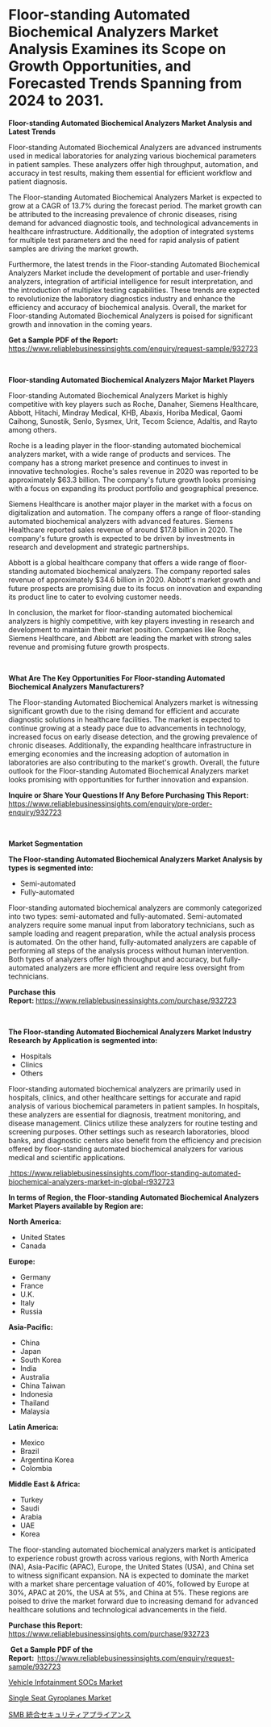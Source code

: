<p><h1>Floor-standing Automated Biochemical Analyzers Market Analysis Examines its Scope on Growth Opportunities, and Forecasted Trends Spanning from 2024 to 2031.</h1></p><p><strong>Floor-standing Automated Biochemical Analyzers Market Analysis and Latest Trends</strong></p>
<p><p>Floor-standing Automated Biochemical Analyzers are advanced instruments used in medical laboratories for analyzing various biochemical parameters in patient samples. These analyzers offer high throughput, automation, and accuracy in test results, making them essential for efficient workflow and patient diagnosis.</p><p>The Floor-standing Automated Biochemical Analyzers Market is expected to grow at a CAGR of 13.7% during the forecast period. The market growth can be attributed to the increasing prevalence of chronic diseases, rising demand for advanced diagnostic tools, and technological advancements in healthcare infrastructure. Additionally, the adoption of integrated systems for multiple test parameters and the need for rapid analysis of patient samples are driving the market growth.</p><p>Furthermore, the latest trends in the Floor-standing Automated Biochemical Analyzers Market include the development of portable and user-friendly analyzers, integration of artificial intelligence for result interpretation, and the introduction of multiplex testing capabilities. These trends are expected to revolutionize the laboratory diagnostics industry and enhance the efficiency and accuracy of biochemical analysis. Overall, the market for Floor-standing Automated Biochemical Analyzers is poised for significant growth and innovation in the coming years.</p></p>
<p><strong>Get a Sample PDF of the Report:&nbsp;</strong> <a href="https://www.reliablebusinessinsights.com/enquiry/request-sample/932723">https://www.reliablebusinessinsights.com/enquiry/request-sample/932723</a></p>
<p>&nbsp;</p>
<p><strong>Floor-standing Automated Biochemical Analyzers Major Market Players</strong></p>
<p><p>Floor-standing Automated Biochemical Analyzers Market is highly competitive with key players such as Roche, Danaher, Siemens Healthcare, Abbott, Hitachi, Mindray Medical, KHB, Abaxis, Horiba Medical, Gaomi Caihong, Sunostik, Senlo, Sysmex, Urit, Tecom Science, Adaltis, and Rayto among others.</p><p>Roche is a leading player in the floor-standing automated biochemical analyzers market, with a wide range of products and services. The company has a strong market presence and continues to invest in innovative technologies. Roche's sales revenue in 2020 was reported to be approximately $63.3 billion. The company's future growth looks promising with a focus on expanding its product portfolio and geographical presence.</p><p>Siemens Healthcare is another major player in the market with a focus on digitalization and automation. The company offers a range of floor-standing automated biochemical analyzers with advanced features. Siemens Healthcare reported sales revenue of around $17.8 billion in 2020. The company's future growth is expected to be driven by investments in research and development and strategic partnerships.</p><p>Abbott is a global healthcare company that offers a wide range of floor-standing automated biochemical analyzers. The company reported sales revenue of approximately $34.6 billion in 2020. Abbott's market growth and future prospects are promising due to its focus on innovation and expanding its product line to cater to evolving customer needs.</p><p>In conclusion, the market for floor-standing automated biochemical analyzers is highly competitive, with key players investing in research and development to maintain their market position. Companies like Roche, Siemens Healthcare, and Abbott are leading the market with strong sales revenue and promising future growth prospects.</p></p>
<p>&nbsp;</p>
<p><strong>What Are The Key Opportunities For Floor-standing Automated Biochemical Analyzers Manufacturers?</strong></p>
<p><p>The Floor-standing Automated Biochemical Analyzers market is witnessing significant growth due to the rising demand for efficient and accurate diagnostic solutions in healthcare facilities. The market is expected to continue growing at a steady pace due to advancements in technology, increased focus on early disease detection, and the growing prevalence of chronic diseases. Additionally, the expanding healthcare infrastructure in emerging economies and the increasing adoption of automation in laboratories are also contributing to the market's growth. Overall, the future outlook for the Floor-standing Automated Biochemical Analyzers market looks promising with opportunities for further innovation and expansion.</p></p>
<p><strong>Inquire or Share Your Questions If Any Before Purchasing This Report:</strong> <a href="https://www.reliablebusinessinsights.com/enquiry/pre-order-enquiry/932723">https://www.reliablebusinessinsights.com/enquiry/pre-order-enquiry/932723</a></p>
<p>&nbsp;</p>
<p><strong>Market Segmentation</strong></p>
<p><strong>The Floor-standing Automated Biochemical Analyzers Market Analysis by types is segmented into:</strong></p>
<p><ul><li>Semi-automated</li><li>Fully-automated</li></ul></p>
<p><p>Floor-standing automated biochemical analyzers are commonly categorized into two types: semi-automated and fully-automated. Semi-automated analyzers require some manual input from laboratory technicians, such as sample loading and reagent preparation, while the actual analysis process is automated. On the other hand, fully-automated analyzers are capable of performing all steps of the analysis process without human intervention. Both types of analyzers offer high throughput and accuracy, but fully-automated analyzers are more efficient and require less oversight from technicians.</p></p>
<p><strong>Purchase this Report:&nbsp;</strong><a href="https://www.reliablebusinessinsights.com/purchase/932723">https://www.reliablebusinessinsights.com/purchase/932723</a></p>
<p>&nbsp;</p>
<p><strong>The Floor-standing Automated Biochemical Analyzers Market Industry Research by Application is segmented into:</strong></p>
<p><ul><li>Hospitals</li><li>Clinics</li><li>Others</li></ul></p>
<p><p>Floor-standing automated biochemical analyzers are primarily used in hospitals, clinics, and other healthcare settings for accurate and rapid analysis of various biochemical parameters in patient samples. In hospitals, these analyzers are essential for diagnosis, treatment monitoring, and disease management. Clinics utilize these analyzers for routine testing and screening purposes. Other settings such as research laboratories, blood banks, and diagnostic centers also benefit from the efficiency and precision offered by floor-standing automated biochemical analyzers for various medical and scientific applications.</p></p>
<p><a href="https://www.reliablebusinessinsights.com/floor-standing-automated-biochemical-analyzers-market-in-global-r932723">&nbsp;https://www.reliablebusinessinsights.com/floor-standing-automated-biochemical-analyzers-market-in-global-r932723</a></p>
<p><strong>In terms of Region, the Floor-standing Automated Biochemical Analyzers Market Players available by Region are:</strong></p>
<p>
    <p> <strong> North America: </strong>
        <ul>
            <li>United States</li>
            <li>Canada</li>
        </ul>
        </p> 
    <p> <strong> Europe: </strong>
        <ul>
            <li>Germany</li>
            <li>France</li>
            <li>U.K.</li>
            <li>Italy</li>
            <li>Russia</li>
        </ul>
        </p> 
    <p> <strong> Asia-Pacific: </strong>
        <ul>
            <li>China</li>
            <li>Japan</li>
            <li>South Korea</li>
            <li>India</li>
            <li>Australia</li>
            <li>China Taiwan</li>
            <li>Indonesia</li>
            <li>Thailand</li>
            <li>Malaysia</li>
        </ul>
        </p> 
    <p> <strong> Latin America: </strong>
        <ul>
            <li>Mexico</li>
            <li>Brazil</li>
            <li>Argentina Korea</li>
            <li>Colombia</li>
        </ul>
        </p> 
    <p> <strong> Middle East & Africa: </strong>
        <ul>
            <li>Turkey</li>
            <li>Saudi</li>
            <li>Arabia</li>
            <li>UAE</li>
            <li>Korea</li>
        </ul>
    </p>
    </p>
<p><p>The floor-standing automated biochemical analyzers market is anticipated to experience robust growth across various regions, with North America (NA), Asia-Pacific (APAC), Europe, the United States (USA), and China set to witness significant expansion. NA is expected to dominate the market with a market share percentage valuation of 40%, followed by Europe at 30%, APAC at 20%, the USA at 5%, and China at 5%. These regions are poised to drive the market forward due to increasing demand for advanced healthcare solutions and technological advancements in the field.</p></p>
<p><strong>Purchase this Report: </strong><a href="https://www.reliablebusinessinsights.com/purchase/932723">https://www.reliablebusinessinsights.com/purchase/932723</a></p>
<p>&nbsp;<strong>Get a Sample PDF of the Report:&nbsp;&nbsp;</strong><a href="https://www.reliablebusinessinsights.com/enquiry/request-sample/932723">https://www.reliablebusinessinsights.com/enquiry/request-sample/932723</a></p>
<p><strong></strong></p>
<p><p><a href="https://view.publitas.com/reportprime-1/analyzing-vehicle-infotainment-socs-market-global-industry-perspective-and-forecast-2024-to-2031/">Vehicle Infotainment SOCs Market</a></p><p><a href="https://github.com/mabutironaldo/Market-Research-Report-List-4/blob/main/single-seat-gyroplanes-market.md">Single Seat Gyroplanes Market</a></p><p><a href="https://github.com/ihabdkwlxs948/Market-Research-Report-List-2/blob/main/687082783574.md">SMB 統合セキュリティアプライアンス</a></p></p>